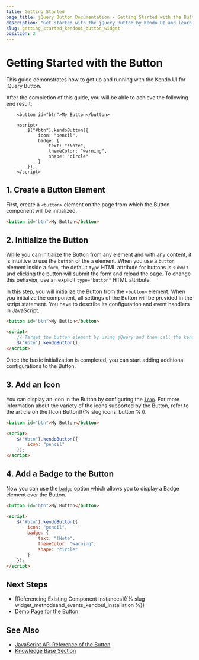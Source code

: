 ```yaml
---
title: Getting Started
page_title: jQuery Button Documentation - Getting Started with the Button
description: "Get started with the jQuery Button by Kendo UI and learn how to create, initialize, and enable the component."
slug: getting_started_kendoui_button_widget
position: 2
---
```


# Getting Started with the Button

This guide demonstrates how to get up and running with the Kendo UI for jQuery Button.

After the completion of this guide, you will be able to achieve the following end result:

```dojo
	<button id="btn">My Button</button>

	<script>    
	    $("#btn").kendoButton({
			icon: "pencil",
			badge: {
	            text: "!Note",            
	            themeColor: "warning",
	            shape: "circle"
	        }
		});
	</script>
```

## 1. Create a Button Element

First, create a `<button>` element on the page from which the Button component will be initialized.

```html
<button id="btn">My Button</button>
```

## 2. Initialize the Button

While you can initialize the Button from any element and with any content, it is intuitive to use the `button` or the `a` element. When you use a `button` element inside a `form`, the default `type` HTML attribute for buttons is `submit` and clicking the button will submit the form and reload the page. To change this behavior, use an explicit `type="button"` HTML attribute.

In this step, you will initialize the Button from the `<button>` element. When you initialize the component, all settings of the Button will be provided in the script statement. You have to describe its configuration and event handlers in JavaScript.

```html
<button id="btn">My Button</button>

<script>
    // Target the button element by using jQuery and then call the kendoButton() method.
    $("#btn").kendoButton();
</script>
```

Once the basic initialization is completed, you can start adding additional configurations to the Button.

## 3. Add an Icon

You can display an icon in the Button by configuring the [`icon`](/api/javascript/ui/button/configuration/icon). For more information about the variety of the icons supported by the Button, refer to the article on the [Icon Button]({% slug icons_button %}).

```html
<button id="btn">My Button</button>

<script>    
    $("#btn").kendoButton({
		icon: "pencil"
	});
</script>
```

## 4. Add a Badge to the Button

Now you can use the [`badge`](/api/javascript/ui/button/configuration/badge) option which allows you to display a Badge element over the Button.

```html
<button id="btn">My Button</button>

<script>    
    $("#btn").kendoButton({
		icon: "pencil",
		badge: {
            text: "!Note",            
            themeColor: "warning",
            shape: "circle"
        }
	});
</script>
```

## Next Steps

* [Referencing Existing Component Instances]({% slug widget_methodsand_events_kendoui_installation %})
* [Demo Page for the Button](https://demos.telerik.com/kendo-ui/button/index)

## See Also

* [JavaScript API Reference of the Button](/api/javascript/ui/button)
* [Knowledge Base Section](/knowledge-base)

<script>
  window.onload = function() {
    document.getElementsByClassName("btn-run")[0].click();
  }
</script>
